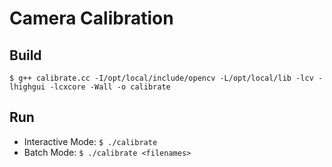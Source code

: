 Camera Calibration
==================

Build
-----

`$ g++ calibrate.cc -I/opt/local/include/opencv -L/opt/local/lib -lcv -lhighgui -lcxcore -Wall -o calibrate`

Run
---

* Interactive Mode: `$ ./calibrate`
* Batch Mode: `$ ./calibrate <filenames>`
